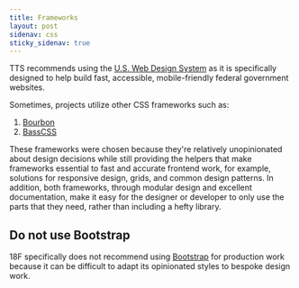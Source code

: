 ```yaml
---
title: Frameworks
layout: post
sidenav: css
sticky_sidenav: true
---
```


TTS recommends using the [U.S. Web Design System](https://github.com/uswds/uswds) as it is specifically designed to help build fast, accessible, mobile-friendly federal government websites.

Sometimes, projects utilize other CSS frameworks such as:

1. [Bourbon](https://www.bourbon.io/)
2. [BassCSS](https://www.basscss.com/)

These frameworks were chosen because they're relatively unopinionated about
design decisions while still providing the helpers that make frameworks
essential to fast and accurate frontend work, for example, solutions for
responsive design, grids, and common design patterns. In addition, both
frameworks, through modular design and excellent documentation, make it easy
for the designer or developer to only use the parts that they need, rather than
including a hefty library.

## Do not use Bootstrap
18F specifically does not recommend using [Bootstrap](http://getbootstrap.com/) for production work
because it can be difficult to adapt its opinionated styles to bespoke design work.
